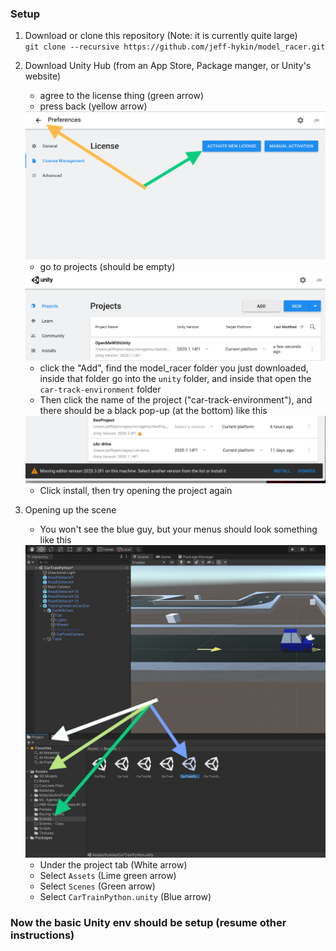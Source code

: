 ### Setup

1. Download or clone this repository (Note: it is currently quite large)<br>
    `git clone --recursive https://github.com/jeff-hykin/model_racer.git`
    
2. Download Unity Hub (from an App Store, Package manger, or Unity's website)
    - agree to the license thing (green arrow)
    - press back (yellow arrow)
    <img src="/documentation/images/activate.png" alt="where-to-click">
    
    - go to projects (should be empty)
    <img src="/documentation/images/unity_hub.png" alt="where-to-click">

    - click the "Add", find the model_racer folder you just downloaded, inside that folder go into the `unity` folder, and inside that open the `car-track-environment` folder
    - Then click the name of the project ("car-track-environment"), and there should be a black pop-up (at the bottom) like this
    <img src="/documentation/images/install_prompt.png" alt="where-to-click">
    
    - Click install, then try opening the project again

3. Opening up the scene
    - You won't see the blue guy, but your menus should look something like this
    <img src="/documentation/images/car_track_scene.png" alt="where-to-click">

    - Under the project tab (White arrow)
    - Select `Assets` (Lime green arrow)
    - Select `Scenes` (Green arrow)
    - Select `CarTrainPython.unity` (Blue arrow)

### Now the basic Unity env should be setup (resume other instructions)
